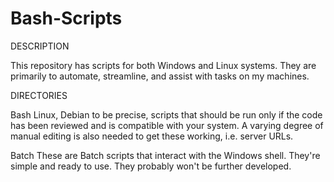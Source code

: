 Bash-Scripts
============

DESCRIPTION

This repository has scripts for both Windows and Linux systems. They are primarily to automate, streamline, and assist with tasks on my machines.

DIRECTORIES

Bash
Linux, Debian to be precise, scripts that should be run only if the code has been reviewed and is compatible with your system. A varying degree of manual editing is also needed to get these working, i.e. server URLs.

Batch
These are Batch scripts that interact with the Windows shell. They're simple and ready to use. They probably won't be further developed.

